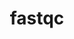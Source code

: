 ---
title: "fastqc"
layout: cache
categories: [package, v0.20.1]
meta: {"versions": ["0.11.9"], "compilers": ["gcc@=7.3.1"], "oss": ["amzn2"], "platforms": ["linux"], "targets": ["aarch64", "neoverse_n1", "x86_64_v3"], "stacks": ["aws-isc", "aws-isc-aarch64", "root"], "num_specs": 3, "num_specs_by_stack": {"root": 3, "aws-isc-aarch64": 2, "aws-isc": 1}}
spec_details: [{"hash": "vqdi7qg5u4edr3apm4imyv6ofpoo3aj7", "compiler": "gcc@=7.3.1", "versions": ["0.11.9"], "os": "amzn2", "platform": "linux", "target": "aarch64", "variants": ["build_system=generic", "patches=b237b24"], "stacks": ["root", "aws-isc-aarch64"], "size": "-", "tarball": "https://binaries.spack.io/releases/v0.20.1/build_cache/linux-amzn2-aarch64/gcc-7.3.1/fastqc-0.11.9/linux-amzn2-aarch64-gcc-7.3.1-fastqc-0.11.9-vqdi7qg5u4edr3apm4imyv6ofpoo3aj7.spack"}, {"hash": "ygz5a537olhm2lbarzigdkmy726lh2ji", "compiler": "gcc@=7.3.1", "versions": ["0.11.9"], "os": "amzn2", "platform": "linux", "target": "neoverse_n1", "variants": ["build_system=generic", "patches=b237b24"], "stacks": ["root", "aws-isc-aarch64"], "size": "-", "tarball": "https://binaries.spack.io/releases/v0.20.1/build_cache/linux-amzn2-neoverse_n1/gcc-7.3.1/fastqc-0.11.9/linux-amzn2-neoverse_n1-gcc-7.3.1-fastqc-0.11.9-ygz5a537olhm2lbarzigdkmy726lh2ji.spack"}, {"hash": "k6imkbc4ishkve5j4predklpay75pnwo", "compiler": "gcc@=7.3.1", "versions": ["0.11.9"], "os": "amzn2", "platform": "linux", "target": "x86_64_v3", "variants": ["build_system=generic", "patches=b237b24"], "stacks": ["root", "aws-isc"], "size": "-", "tarball": "https://binaries.spack.io/releases/v0.20.1/build_cache/linux-amzn2-x86_64_v3/gcc-7.3.1/fastqc-0.11.9/linux-amzn2-x86_64_v3-gcc-7.3.1-fastqc-0.11.9-k6imkbc4ishkve5j4predklpay75pnwo.spack"}]
---